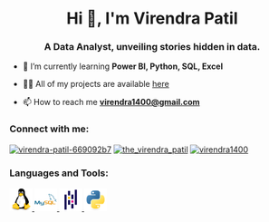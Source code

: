 <h1 align="center">Hi 👋, I'm Virendra Patil</h1>
<h3 align="center">A Data Analyst, unveiling stories hidden in data.</h3>

- 🌱 I’m currently learning **Power BI, Python, SQL, Excel**

- 👨‍💻 All of my projects are available [here](https://codebasics.io/portfolio/B-O-Neha-Virendra-Patil)

- 📫 How to reach me **virendra1400@gmail.com**

<h3 align="left">Connect with me:</h3>
<p align="left">
<a href="https://linkedin.com/in/virendra-patil-669092b7" target="blank"><img align="center" src="https://raw.githubusercontent.com/rahuldkjain/github-profile-readme-generator/master/src/images/icons/Social/linked-in-alt.svg" alt="virendra-patil-669092b7" height="30" width="40" /></a>
<a href="https://instagram.com/the_virendra_patil" target="blank"><img align="center" src="https://raw.githubusercontent.com/rahuldkjain/github-profile-readme-generator/master/src/images/icons/Social/instagram.svg" alt="the_virendra_patil" height="30" width="40" /></a>
<a href="https://www.hackerrank.com/virendra1400" target="blank"><img align="center" src="https://raw.githubusercontent.com/rahuldkjain/github-profile-readme-generator/master/src/images/icons/Social/hackerrank.svg" alt="virendra1400" height="30" width="40" /></a>
</p>

<h3 align="left">Languages and Tools:</h3>
<p align="left"> <a href="https://www.linux.org/" target="_blank" rel="noreferrer"> <img src="https://raw.githubusercontent.com/devicons/devicon/master/icons/linux/linux-original.svg" alt="linux" width="40" height="40"/> </a> <a href="https://www.mysql.com/" target="_blank" rel="noreferrer"> <img src="https://raw.githubusercontent.com/devicons/devicon/master/icons/mysql/mysql-original-wordmark.svg" alt="mysql" width="40" height="40"/> </a> <a href="https://pandas.pydata.org/" target="_blank" rel="noreferrer"> <img src="https://raw.githubusercontent.com/devicons/devicon/2ae2a900d2f041da66e950e4d48052658d850630/icons/pandas/pandas-original.svg" alt="pandas" width="40" height="40"/> </a> <a href="https://www.python.org" target="_blank" rel="noreferrer"> <img src="https://raw.githubusercontent.com/devicons/devicon/master/icons/python/python-original.svg" alt="python" width="40" height="40"/> </a> </p>

